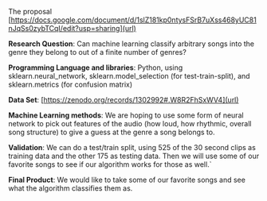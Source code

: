 The proposal [https://docs.google.com/document/d/1slZ181kp0ntysFSrB7uXss468yUC81nJqSs0zybTCqI/edit?usp=sharing](url)

**Research Question**: Can machine learning classify arbitrary songs into the genre they belong to out of a finite number of genres?

**Programming Language and libraries**: Python, using sklearn.neural_network, sklearn.model_selection (for test-train-split), and sklearn.metrics (for confusion matrix)

**Data Set**: [https://zenodo.org/records/1302992#.W8R2FhSxWV4](url)

**Machine Learning methods**: We are hoping to use some form of neural network to pick out features of the audio (how loud, how rhythmic, overall song structure) to give a guess at the genre a song belongs to.

**Validation**:  We can do a test/train split, using 525 of the 30 second clips as training data and the other 175 as testing data. Then we will use some of our favorite songs to see if our algorithm works for those as well.`

**Final Product**:  We would like to take some of our favorite songs and see what the algorithm classifies them as.
